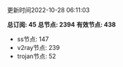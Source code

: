 更新时间2022-10-28 06:11:03

**总订阅: 45**
**总节点: 2394**
**有效节点: 438**
- ss节点: 147
- v2ray节点: 239
- trojan节点: 52

